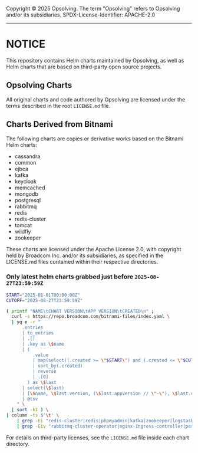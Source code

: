 Copyright &copy; 2025 Opsolving. The term "Opsolving" refers to Opsolving and/or its subsidiaries.
SPDX-License-Identifier: APACHE-2.0

---

# NOTICE

This repository contains Helm charts maintained by Opsolving, as well as
Helm charts that are based on third-party open source projects.

## Opsolving Charts

All original charts and code authored by Opsolving are licensed under the terms
described in the root `LICENSE.md` file.

## Charts Derived from Bitnami

The following charts are copies or derivative works based on the Bitnami Helm charts:

- cassandra
- common
- ejbca
- kafka
- keycloak
- memcached
- mongodb
- postgresql
- rabbitmq
- redis
- redis-cluster
- tomcat
- wildfly
- zookeeper

These charts are licensed under the Apache License 2.0, with copyright held
by Broadcom Inc. and/or its subsidiaries, as specified in the LICENSE.md files
contained within their respective directories.

### Only latest helm charts grabbed just before `2025-08-27T23:59:59Z`

```bash
START="2025-01-01T00:00:00Z"
CUTOFF="2025-08-27T23:59:59Z"

( printf "NAME\tCHART VERSION\tAPP VERSION\tCREATED\n" ;
  curl -s https://repo.broadcom.com/bitnami-files/index.yaml \
  | yq e -r "
      .entries
      | to_entries
      | .[]
      | .key as \$name
      | (
          .value
          | map(select((.created >= \"$START\") and (.created <= \"$CUTOFF\")))
          | sort_by(.created)
          | reverse
          | .[0]
        ) as \$last
      | select(\$last)
      | [\$name, \$last.version, (\$last.appVersion // \"-\"), \$last.created]
      | @tsv
    " \
  | sort -k1 ) \
| column -ts $'\t' \
    | grep -Ei "redis-cluster|redis|phpmyadmin|kafka|zookeeper|logstash|rabbitmq|redpanda|keycloak|keydb|tomcat|wildfly|openldap|ejbca|cassandra|memcached|nginx|mariadb|postgresql" \
    | grep -Eiv "rabbitmq-cluster-operator|nginx-ingress-controller|postgresql-ha|mariadb-galera"
```

For details on third-party licenses, see the `LICENSE.md` file inside each
chart directory.


